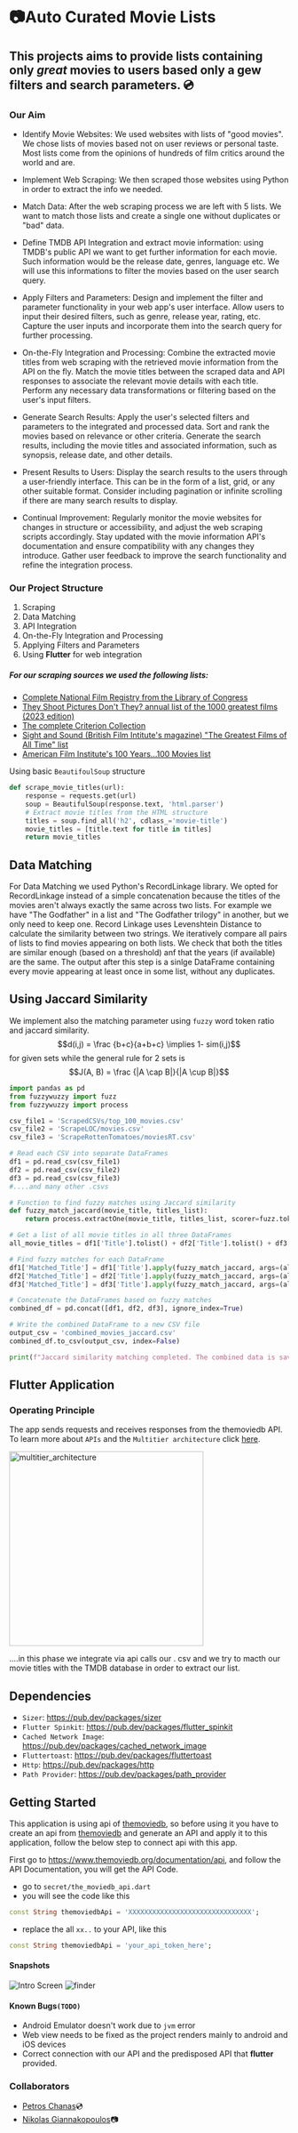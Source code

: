 # :camera:Auto Curated Movie Lists 
## This projects aims to provide lists containing only *great* movies to users based only a gew filters and search parameters. :cd:

### Our Aim
- Identify Movie Websites: We used websites with lists of "good movies". We chose lists of movies based not on user reviews or personal taste. Most lists come from the opinions of hundreds of film critics around the world and are.
 
- Implement Web Scraping: We then scraped those websites using Python in order to extract the info we needed.

- Match Data: After the web scraping process we are left with 5 lists. We want to match those lists and create a single one without duplicates or "bad" data.
 
- Define TMDB API Integration and extract movie information: using TMDB's public API we want to get further information for each movie. Such information would be the release date, genres, language etc. We will use this informations to filter the movies based on the user search query.

- Apply Filters and Parameters: Design and implement the filter and parameter functionality in your web app's user interface. Allow users to input their desired filters, such as genre, release year, rating, etc. Capture the user inputs and incorporate them into the search query for further processing.
 
- On-the-Fly Integration and Processing: Combine the extracted movie titles from web scraping with the retrieved movie information from the API on the fly. Match the movie titles between the scraped data and API responses to associate the relevant movie details with each title. Perform any necessary data transformations or filtering based on the user's input filters.
 
- Generate Search Results: Apply the user's selected filters and parameters to the integrated and processed data. Sort and rank the movies based on relevance or other criteria. Generate the search results, including the movie titles and associated information, such as synopsis, release date, and other details.
 
- Present Results to Users: Display the search results to the users through a user-friendly interface. This can be in the form of a list, grid, or any other suitable format. Consider including pagination or infinite scrolling if there are many search results to display.
 
- Continual Improvement: Regularly monitor the movie websites for changes in structure or accessibility, and adjust the web scraping scripts accordingly. Stay updated with the movie information API's documentation and ensure compatibility with any changes they introduce. Gather user feedback to improve the search functionality and refine the integration process.

### Our Project Structure
1. Scraping
2. Data Matching
2. API Integration
3. On-the-Fly Integration and Processing
4. Applying Filters and Parameters
5. Using **Flutter** for web integration
   
##### For our scraping sources we used the following lists:
- [Complete National Film Registry from the Library of Congress](https://www.loc.gov/programs/national-film-preservation-board/film-registry/complete-national-film-registry-listing/)
- [They Shoot Pictures Don't They? annual list of the 1000 greatest films (2023 edition)](https://www.theyshootpictures.com/gf1000_all1000films.htm)
- [The complete Criterion Collection](https://www.criterion.com/)
- [Sight and Sound (British Film Intitute's magazine) "The Greatest Films of All Time" list](https://www.bfi.org.uk/sight-and-sound/greatest-films-all-time)
- [American Film Institute's 100 Years...100 Movies list](https://www.afi.com/afis-100-years-100-movies-10th-anniversary-edition/)

Using basic `BeautifoulSoup` structure
```python
def scrape_movie_titles(url):
    response = requests.get(url)
    soup = BeautifulSoup(response.text, 'html.parser')
    # Extract movie titles from the HTML structure
    titles = soup.find_all('h2', cdlass_='movie-title')
    movie_titles = [title.text for title in titles]
    return movie_titles
```
## Data Matching
For Data Matching we used Python's RecordLinkage library.
We opted for RecordLinkage instead of a simple concatenation because the titles of the movies aren't always exactly the same across two lists. For example we have "The Godfather" in a list and "The Godfather trilogy" in another, but we only need to keep one.
Record Linkage uses Levenshtein Distance to calculate the similarity between two strings.
We iteratively compare all pairs of lists to find movies appearing on both lists. We check that both the titles are similar enough (based on a threshold) anf that the years (if available) are the same.
The output after this step is a sinlge DataFrame containing every movie appearing at least once in some list, without any duplicates. 


## Using Jaccard Similarity
We implement also the matching parameter using `fuzzy` word token ratio and jaccard similarity.
$$d(i,j) = \frac {b+c}{a+b+c} \implies 1- sim(i,j)$$
for given sets while the general rule for 2 sets is 
$$J(A, B) = \frac {|A \cap B|}{|A \cup B|}$$

```python
import pandas as pd
from fuzzywuzzy import fuzz
from fuzzywuzzy import process

csv_file1 = 'ScrapedCSVs/top_100_movies.csv'
csv_file2 = 'ScrapeLOC/movies.csv'
csv_file3 = 'ScrapeRottenTomatoes/moviesRT.csv'

# Read each CSV into separate DataFrames
df1 = pd.read_csv(csv_file1)
df2 = pd.read_csv(csv_file2)
df3 = pd.read_csv(csv_file3)
#....and many other .csvs

# Function to find fuzzy matches using Jaccard similarity
def fuzzy_match_jaccard(movie_title, titles_list):
    return process.extractOne(movie_title, titles_list, scorer=fuzz.token_sort_ratio)[0]

# Get a list of all movie titles in all three DataFrames
all_movie_titles = df1['Title'].tolist() + df2['Title'].tolist() + df3['Title'].tolist()

# Find fuzzy matches for each DataFrame
df1['Matched_Title'] = df1['Title'].apply(fuzzy_match_jaccard, args=(all_movie_titles,))
df2['Matched_Title'] = df2['Title'].apply(fuzzy_match_jaccard, args=(all_movie_titles,))
df3['Matched_Title'] = df3['Title'].apply(fuzzy_match_jaccard, args=(all_movie_titles,))

# Concatenate the DataFrames based on fuzzy matches
combined_df = pd.concat([df1, df2, df3], ignore_index=True)

# Write the combined DataFrame to a new CSV file
output_csv = 'combined_movies_jaccard.csv'
combined_df.to_csv(output_csv, index=False)

print(f"Jaccard similarity matching completed. The combined data is saved to {output_csv}.")
```

## Flutter Application

### Operating Principle

 The app sends requests and receives responses from the themoviedb API. <br> To learn more about `APIs` and the `Multitier architecture` click <a target="_blank" href="https://en.wikipedia.org/wiki/Multitier_architecture#Web_development_usage">here</a>.
 
<a target="_blank" href="https://volansys.com/wp-content/uploads/2019/07/VOLANSYS_Tiers-of-Architecture-new.jpg"> <img width="350" alt="multitier_architecture" src="https://user-images.githubusercontent.com/61885011/132905821-d68d4792-3f8f-4660-a648-968f353dcb1c.jpg"> </a>

....in this phase we integrate via api calls our .  csv and we try to macth our movie titles with the TMDB database in order to extract our list.

## Dependencies
- `Sizer`: <a target="_blank" href="https://pub.dev/packages/sizer">https://pub.dev/packages/sizer</a>
- `Flutter Spinkit`: <a target="_blank" href="https://pub.dev/packages/flutter_spinkit">https://pub.dev/packages/flutter_spinkit</a>
- `Cached Network Image`: <a target="_blank" href="https://pub.dev/packages/cached_network_image">https://pub.dev/packages/cached_network_image</a>
- `Fluttertoast`: <a target="_blank" href="https://pub.dev/packages/fluttertoast">https://pub.dev/packages/fluttertoast</a>
- `Http`: <a target="_blank" href="https://pub.dev/packages/http">https://pub.dev/packages/http</a>
- `Path Provider`: <a target="_blank" href="https://pub.dev/packages/path_provider">https://pub.dev/packages/path_provider</a>
 
## Getting Started
This application is using api of <a target="_blank" href="https://www.themoviedb.org/">themoviedb</a>, so before using it you have to create an api from <a  target="_blank" href="https://www.themoviedb.org/">themoviedb</a> and generate an API and apply it to this application, follow the below step to connect api with this app.

First go to <a target="_blank" href="https://www.themoviedb.org/documentation/api">https://www.themoviedb.org/documentation/api</a>, and follow the API Documentation, you will get the API Code.

- go to `secret/the_moviedb_api.dart`
- you will see the code like this

```dart
const String themoviedbApi = 'XXXXXXXXXXXXXXXXXXXXXXXXXXXXXXX';
```
- replace the all `xx..` to your API, like this

```dart
const String themoviedbApi = 'your_api_token_here';
```
#### Snapshots
![Intro Screen](image.png)
![finder](image-1.png)


#### Known Bugs`(TODO)`
- Android Emulator doesn't work due to `jvm` error
- Web view needs to be fixed as the project renders mainly to android and iOS devices
- Correct connection with our API and the predisposed API that **flutter** provided.


### Collaborators
- [Petros Chanas](https://github.com/pkhaan):cd:
- [Nikolas Giannakopoulos](https://github.com/nickgiann):camera: